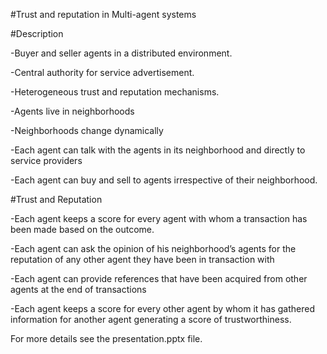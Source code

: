 #Trust and reputation in Multi-agent systems 

#Description

-Buyer and seller agents in a distributed environment.

-Central authority for service advertisement.

-Heterogeneous trust and reputation mechanisms.


-Agents live in neighborhoods

-Neighborhoods change dynamically

-Each agent can talk with the agents in its neighborhood and directly to service providers

-Each agent can buy and sell to agents irrespective of their neighborhood. 

#Trust and Reputation

-Each agent keeps a score for every agent with whom a transaction has been made based on the outcome.

-Each agent can ask the opinion of his neighborhood’s agents for the reputation of any other agent they have been in transaction with

-Each agent can provide references that have been acquired from other agents at the end of transactions

-Each agent keeps a score for every other agent by whom it has gathered information for another agent generating a score of trustworthiness.

For more details see the presentation.pptx file.
